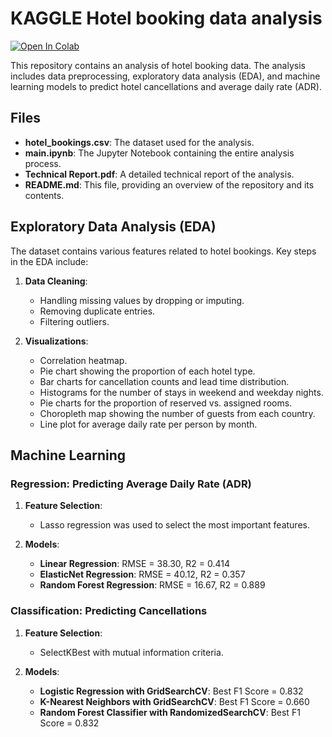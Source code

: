 # KAGGLE Hotel booking data analysis

<a target="_blank" href="https://colab.research.google.com/github/Yagami11111/Hotel-booking-Analysis/blob/main/main.ipynb">
  <img src="https://colab.research.google.com/assets/colab-badge.svg" alt="Open In Colab"/>
</a>

This repository contains an analysis of hotel booking data. The analysis includes data preprocessing, exploratory data analysis (EDA), and machine learning models to predict hotel cancellations and average daily rate (ADR).

## Files

- **hotel_bookings.csv**: The dataset used for the analysis.
- **main.ipynb**: The Jupyter Notebook containing the entire analysis process.
- **Technical Report.pdf**: A detailed technical report of the analysis.
- **README.md**: This file, providing an overview of the repository and its contents.

## Exploratory Data Analysis (EDA)

The dataset contains various features related to hotel bookings. Key steps in the EDA include:

1. **Data Cleaning**:
    - Handling missing values by dropping or imputing.
    - Removing duplicate entries.
    - Filtering outliers.

2. **Visualizations**:
    - Correlation heatmap.
    - Pie chart showing the proportion of each hotel type.
    - Bar charts for cancellation counts and lead time distribution.
    - Histograms for the number of stays in weekend and weekday nights.
    - Pie charts for the proportion of reserved vs. assigned rooms.
    - Choropleth map showing the number of guests from each country.
    - Line plot for average daily rate per person by month.

## Machine Learning

### Regression: Predicting Average Daily Rate (ADR)

1. **Feature Selection**:
    - Lasso regression was used to select the most important features.

2. **Models**:
    - **Linear Regression**: RMSE = 38.30, R2 = 0.414
    - **ElasticNet Regression**: RMSE = 40.12, R2 = 0.357
    - **Random Forest Regression**: RMSE = 16.67, R2 = 0.889

### Classification: Predicting Cancellations

1. **Feature Selection**:
    - SelectKBest with mutual information criteria.

2. **Models**:
    - **Logistic Regression with GridSearchCV**: Best F1 Score = 0.832
    - **K-Nearest Neighbors with GridSearchCV**: Best F1 Score = 0.660
    - **Random Forest Classifier with RandomizedSearchCV**: Best F1 Score = 0.832